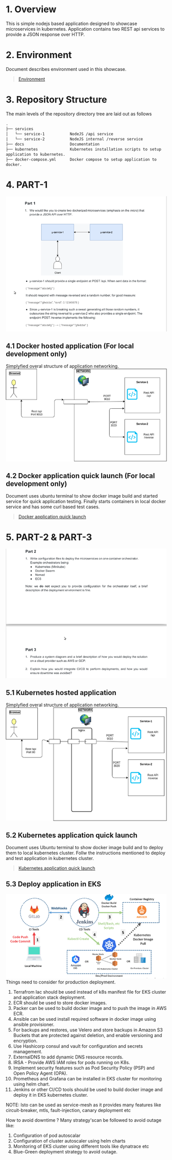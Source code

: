 # 1. Overview
This is simple nodejs based application designed to showcase microservices in kubernetes. Application contains two REST api services to provide a JSON response over HTTP.

# 2. Environment
Document describes environment used in this showcase.
> [Environment](docs/Environment/README.md)

# 3. Repository Structure
The main levels of the repository directory tree are laid out as follows 
```
.
├── services            
│   └── service-1           NodeJS /api service
|   └── service-2           NodeJS internal /reverse service
├── docs                    Documentation
├── kubernetes              Kubernetes installation scripts to setup application to kubernetes.
├── docker-compose.yml      Docker compose to setup application to docker.
```

# 4. PART-1
![Dockerized Microservices](docs/part-1.png)

## 4.1 Docker hosted application (For local development only)
Simplyfied overal structure of application networking.
![Docker application structure](docs/Docker_Architecture.png)


## 4.2 Docker application quick launch (For local development only)
Document uses ubuntu terminal to show docker image build and started service for quick application testing. Finally starts containers in local docker service and has some curl based test cases.
> [Docker application quick launch](docs/DockerApplicationQuickLaunch/README.md)

# 5. PART-2 & PART-3
![Dockerized Microservices](docs/part2-3.png)

## 5.1 Kubernetes hosted application
Simplyfied overal structure of application networking.
![Kubernetes application structure](docs/Kubernetes_Archicture.png)

## 5.2 Kubernetes application quick launch
Document uses Ubuntu terminal to show docker image build and to deploy them to local kubernetes cluster. Follw the instructions mentioned to deploy and test application in kubernetes cluster.
> [Kubernetes application quick launch](docs/KubernetesApplicationQuickLaunch/README.md)

## 5.3 Deploy application in EKS
![Kubernetes EKS deployment](docs/k8s_deployment.png)
Things need to consider for production deployment.
1. Terrafrom Iac should be used instead of k8s manifest file for EKS cluster and application stack deployment.
2. ECR should be used to store docker images.
3. Packer can be used to build docker image and to push the image in AWS ECR.
5. Ansible can be used install required software in docker image using ansible provisioner.
6. For backups and restores, use Velero and store backups in Amazon S3 Buckets that are protected against deletion, and enable versioning and encryption.
7. Use Hashicorp consul and vault for configuration and secrets management.
8. ExternalDNS to add dynamic DNS resource records.
9. IRSA - Provide AWS IAM roles for pods running on K8s.
10. Implement security features such as Pod Security Policy (PSP) and Open Policy Agent (OPA).
11. Prometheus and Grafana can be installed in EKS cluster for monitoring using helm chart.
4. Jenkins or other CI/CD tools should be used to build docker image and deploy it in EKS kubernetes cluster.

NOTE: Isto can be used as service-mesh as it provides many features like circuit-breaker, mtls, fault-injection, canary deployment etc

How to avoid downtime ?
Many strategy'scan be followed to avoid outage like:
1. Configuration of pod autoscalar
2. Configuration of cluster autoscaler using helm charts
3. Monitoring of EKS cluster using different tools like dynatrace etc
4. Blue-Green deployment strategy to avoid outage.



